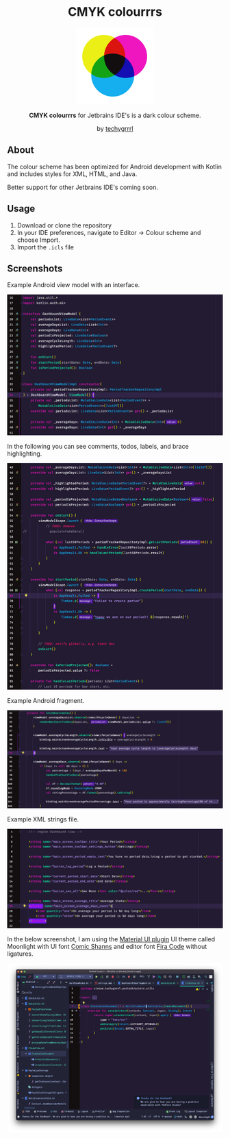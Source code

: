 <h1 align="center">CMYK colourrrs</h1>

<p align="center">
  <img src="cmyk-logo.png" width="180" style="display: inline-block; width: 180px" />
</p>

<p align="center">
  <strong>CMYK colourrrs</strong> for Jetbrains IDE's is a dark colour scheme.
</p>
<p align="center">
  by <a href="https://techygrrrl.stream">techygrrrl</a>
</p>


## About

The colour scheme has been optimized for Android development with Kotlin and includes styles for XML, HTML, and Java.

Better support for other Jetbrains IDE's coming soon.


## Usage

1. Download or clone the repository
2. In your IDE preferences, navigate to Editor &rarr; Colour scheme and choose Import.
3. Import the `.icls` file


## Screenshots

Example Android view model with an interface.

![](screenshots/kotlin-01.png)

In the following you can see comments, todos, labels, and brace highlighting.

![](screenshots/kotlin-02.png)

Example Android fragment.

![](screenshots/kotlin-03.png)

Example XML strings file.

![](screenshots/xml-01.png)

In the below screenshot, I am using the [Material UI plugin](https://plugins.jetbrains.com/plugin/8006-material-theme-ui) UI theme called Moonlight with UI font [Comic Shanns](https://github.com/shannpersand/comic-shanns) and editor font [Fira Code](https://github.com/tonsky/FiraCode) without ligatures.

![](screenshots/kotlin-04-editor-material-moonlight.png)
